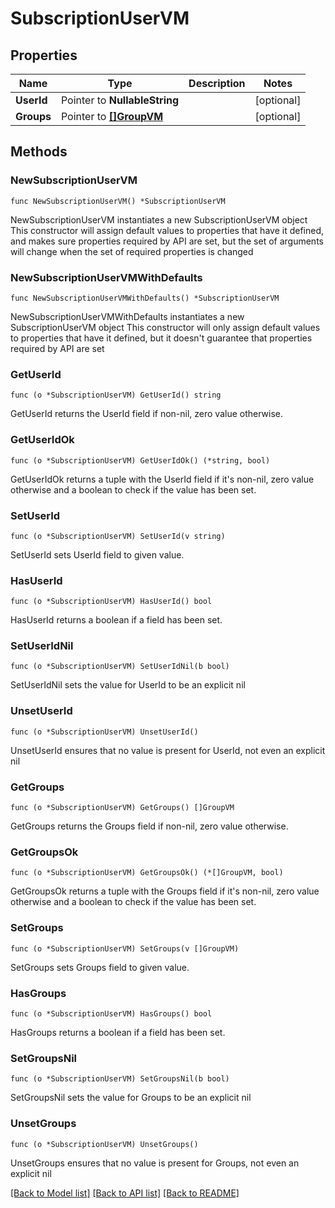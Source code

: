 # SubscriptionUserVM

## Properties

Name | Type | Description | Notes
------------ | ------------- | ------------- | -------------
**UserId** | Pointer to **NullableString** |  | [optional] 
**Groups** | Pointer to [**[]GroupVM**](GroupVM.md) |  | [optional] 

## Methods

### NewSubscriptionUserVM

`func NewSubscriptionUserVM() *SubscriptionUserVM`

NewSubscriptionUserVM instantiates a new SubscriptionUserVM object
This constructor will assign default values to properties that have it defined,
and makes sure properties required by API are set, but the set of arguments
will change when the set of required properties is changed

### NewSubscriptionUserVMWithDefaults

`func NewSubscriptionUserVMWithDefaults() *SubscriptionUserVM`

NewSubscriptionUserVMWithDefaults instantiates a new SubscriptionUserVM object
This constructor will only assign default values to properties that have it defined,
but it doesn't guarantee that properties required by API are set

### GetUserId

`func (o *SubscriptionUserVM) GetUserId() string`

GetUserId returns the UserId field if non-nil, zero value otherwise.

### GetUserIdOk

`func (o *SubscriptionUserVM) GetUserIdOk() (*string, bool)`

GetUserIdOk returns a tuple with the UserId field if it's non-nil, zero value otherwise
and a boolean to check if the value has been set.

### SetUserId

`func (o *SubscriptionUserVM) SetUserId(v string)`

SetUserId sets UserId field to given value.

### HasUserId

`func (o *SubscriptionUserVM) HasUserId() bool`

HasUserId returns a boolean if a field has been set.

### SetUserIdNil

`func (o *SubscriptionUserVM) SetUserIdNil(b bool)`

 SetUserIdNil sets the value for UserId to be an explicit nil

### UnsetUserId
`func (o *SubscriptionUserVM) UnsetUserId()`

UnsetUserId ensures that no value is present for UserId, not even an explicit nil
### GetGroups

`func (o *SubscriptionUserVM) GetGroups() []GroupVM`

GetGroups returns the Groups field if non-nil, zero value otherwise.

### GetGroupsOk

`func (o *SubscriptionUserVM) GetGroupsOk() (*[]GroupVM, bool)`

GetGroupsOk returns a tuple with the Groups field if it's non-nil, zero value otherwise
and a boolean to check if the value has been set.

### SetGroups

`func (o *SubscriptionUserVM) SetGroups(v []GroupVM)`

SetGroups sets Groups field to given value.

### HasGroups

`func (o *SubscriptionUserVM) HasGroups() bool`

HasGroups returns a boolean if a field has been set.

### SetGroupsNil

`func (o *SubscriptionUserVM) SetGroupsNil(b bool)`

 SetGroupsNil sets the value for Groups to be an explicit nil

### UnsetGroups
`func (o *SubscriptionUserVM) UnsetGroups()`

UnsetGroups ensures that no value is present for Groups, not even an explicit nil

[[Back to Model list]](../README.md#documentation-for-models) [[Back to API list]](../README.md#documentation-for-api-endpoints) [[Back to README]](../README.md)


